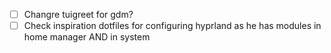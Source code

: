 - [ ] Changre tuigreet for gdm?
- [ ] Check inspiration dotfiles for configuring hyprland as he has modules in home manager AND in system